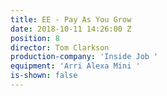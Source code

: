 ```yaml
---
title: EE - Pay As You Grow
date: 2018-10-11 14:26:00 Z
position: 8
director: Tom Clarkson
production-company: 'Inside Job '
equipment: 'Arri Alexa Mini '
is-shown: false
---
```


